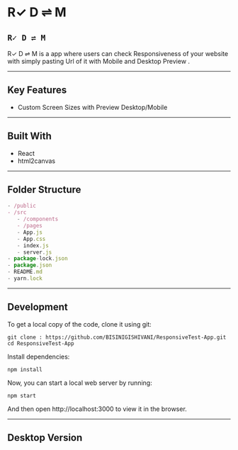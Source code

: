 # R✓ D ⇌ M

## `R✓ D ⇌ M`

R✓ D ⇌ M is a app where users can check Responsiveness of your website with simply pasting Url of it with Mobile and Desktop Preview .

---

## Key Features

- Custom Screen Sizes with Preview Desktop/Mobile

---

## Built With

- React
- html2canvas

---

## Folder Structure

```jsx
- /public
- /src
   - /components
   - /pages
   - App.js
   - App.css
   - index.js
   - server.js
- package-lock.json
- package.json
- README.md
- yarn.lock
```

---
## Development

To get a local copy of the code, clone it using git:

```
git clone : https://github.com/BISINIGISHIVANI/ResponsiveTest-App.git
cd ResponsiveTest-App
```

Install dependencies:

```
npm install
```

Now, you can start a local web server by running:

```
npm start
```

And then open http://localhost:3000 to view it in the browser.


---

## Desktop Version

